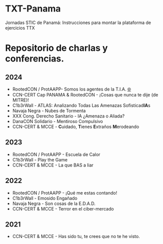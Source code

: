 # TXT-Panama
Jornadas STIC de Panamá: Instrucciones para montar la plataforma de ejercicios TTX

# Repositorio de charlas y conferencias.

<div class="markdown-heading" dir="auto"><h2 tabindex="-1" class="heading-element" dir="auto">2024</h2></div>
<ul dir="auto">
<li>RootedCON / ProtAAPP- Somos los agentes de la T.I.A. <a href="https://github.com/3MilioRR/conferences/blob/main/Somos%20los%20agentes%20de%20la%20TIA%20%5BRootedCON%202024%5D.pdf">🌐</a></li>
<li>CCN-CERT Cap PANAMA & RootedCON - ¡Cosas que nunca te dije (de MITRE)!</li>
<li>C1b3rWall - ATLAS: Analizando Todas Las Amenazas Sofisticad<strong>IA</strong>s </li>
<li>Navaja Negra - Nubes de Tormenta </li>
<li>XXX Cong. Derecho Sanitario - IA ¿Amenaza o Aliada? </li>
<li>DanaCON Solidario - Mentiroso Compulsivo</li>
<li>CCN-CERT & MCCE - <strong>C</strong>uidado, <strong>T</strong>ienes <strong>E</strong>xtraños <strong>M</strong>erodeando</li>  
</ul>

<div class="markdown-heading" dir="auto"><h2 tabindex="-1" class="heading-element" dir="auto">2023</h2></div>
<ul dir="auto">
<li>RootedCON / ProtAAPP - Escuela de Calor</li>
<li>C1b3rWall - Play the Game</li>
<li>CCN-CERT & MCCE - La que BAS a liar</li>
</ul>

<div class="markdown-heading" dir="auto"><h2 tabindex="-1" class="heading-element" dir="auto">2022</h2></div>
<ul dir="auto">
<li>RootedCON / ProtAAPP - ¡Qué me estas contando!</li>
<li>C1b3rWall - Emosido Engañado</li>
<li>Navaja Negra - Son cosas de la E.D.A.D.</li>
<li>CCN-CERT & MCCE - Terror en el ciber-mercado</li>
</ul>

<div class="markdown-heading" dir="auto"><h2 tabindex="-1" class="heading-element" dir="auto">2021</h2></div>
<ul dir="auto">
<li>CCN-CERT & MCCE - Has sido tu, te crees que no te he visto.</li>
